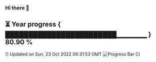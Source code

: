 ### Hi there 👋
⏳ Year progress { ████████████████████████▁▁▁▁▁▁ } 80.90 %
---
⏰ Updated on Sun, 23 Oct 2022 06:31:53 GMT
![Progress Bar CI](https://github.com/liununu/liununu/workflows/Progress%20Bar%20CI/badge.svg)
